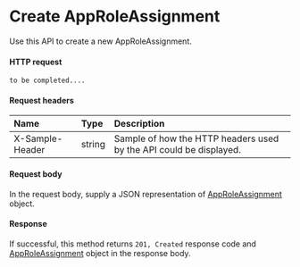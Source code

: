 # Create AppRoleAssignment

Use this API to create a new AppRoleAssignment.
#### HTTP request
```http
to be completed....
```
#### Request headers
| Name       | Type | Description|
|:---------------|:--------|:----------|
| X-Sample-Header  | string  | Sample of how the HTTP headers used by the API could be displayed.|

#### Request body
In the request body, supply a JSON representation of [AppRoleAssignment](../resources/approleassignment.md) object.


#### Response
If successful, this method returns `201, Created` response code and [AppRoleAssignment](../resources/approleassignment.md) object in the response body.
